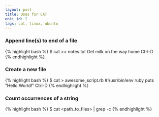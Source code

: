```yaml
---
layout: post
title: Uses for CAT
enki_id: 2
tags: cat, linux, ubuntu
---
```


### Append line(s) to end of a file

{% highlight bash %}
$ cat >> notes.txt
Get milk on the way home
Ctrl-D
{% endhighlight %}

### Create a new file

{% highlight bash %}
$ cat > awesome_script.rb
#!/usr/bin/env ruby
puts "Hello World!"
Ctrl-D
{% endhighlight %}

### Count occurrences of a string

{% highlight bash %}
$ cat <path_to_files> | grep -c <string>
{% endhighlight %}